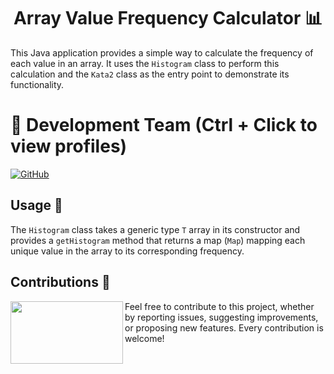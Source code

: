 <h1 align="center">Array Value Frequency Calculator 📊</h1>

This Java application provides a simple way to calculate the frequency of each value in an array. It uses the `Histogram` class to perform this calculation and the `Kata2` class as the entry point to demonstrate its functionality.

# 👥 Development Team (Ctrl + Click to view profiles)

[![GitHub](https://img.shields.io/badge/GitHub-Alejandro%20David%20Arzola%20Saavedra-blue?style=flat-square&logo=github)](https://github.com/AlejandroDavidArzolaSaavedra)

## Usage 🚀

The `Histogram` class takes a generic type `T` array in its constructor and provides a `getHistogram` method that returns a map (`Map`) mapping each unique value in the array to its corresponding frequency.

## Contributions 🤝

<img align="left" width="180" height="100" src="https://github.com/AlejandroDavidArzolaSaavedra/Kata-Frequency-Calculator/assets/90756437/6d6a1cd1-4cef-4fef-85fa-170488ab17ba"></a>
Feel free to contribute to this project, whether by reporting issues, suggesting improvements, or proposing new features. Every contribution is welcome!
